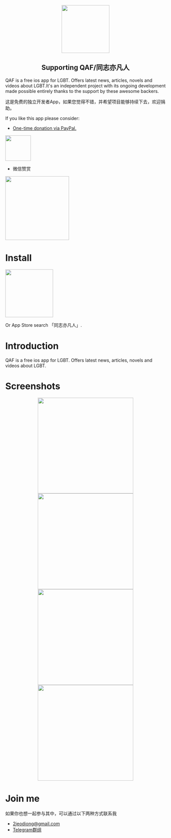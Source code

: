 <p align='center'>
<img width="150px" src="https://ws1.sinaimg.cn/large/006tKfTcgy1fp1vt78htgj30ds0dst9f.jpg">
</p>
<h2 align="center">Supporting QAF/同志亦凡人</h2>
QAF is a free ios app for LGBT. Offers latest news, articles, novels and videos about LGBT.It's an independent project with its ongoing development made possible entirely thanks to the support by these awesome backers.

这是免费的独立开发者App，如果您觉得不错，并希望项目能够持续下去，欢迎捐助。

If you like this app please consider: 
- [One-time donation via PayPal.](https://www.paypal.me/biangbiang)
<a href="https://www.paypal.me/biangbiang" target="_blank">
<img width="80px" src="https://vuejs.org/images/paypal.png">
</a>

- 微信赞赏
<img width="200px" src="https://ws3.sinaimg.cn/large/006tKfTcgy1fp1xcq2e7lj30w00w0die.jpg">

# Install
<a href="https://itunes.apple.com/cn/app/%E5%90%8C%E5%BF%97%E4%BA%A6%E5%87%A1%E4%BA%BA/id1245156371?mt=8" target="_blank"><img width="150px" src="https://ws4.sinaimg.cn/large/006tKfTcgy1fp1twubcxvj30as03mdfz.jpg">
</a>

Or App Store search 「同志亦凡人」.

# Introduction
QAF is a free ios app for LGBT. Offers latest news, articles, novels and videos about LGBT.

# Screenshots
<p align='center'>
<img width="300px" src="https://ws2.sinaimg.cn/large/006tKfTcgy1fp1tkubv2kj30rc1bs1kx.jpg">
<img width="300px" src="https://ws3.sinaimg.cn/large/006tKfTcgy1fp1tlbtfpjj30rc1bsh9h.jpg">
<img width="300px" src="https://ws4.sinaimg.cn/large/006tKfTcgy1fp1tnbmqydj30rc1bstfh.jpg">
<img width="300px" src="https://ws3.sinaimg.cn/large/006tKfTcgy1fp1tnn0p9vj30rc1bsjxj.jpg">
</p>

# Join me
如果你也想一起参与其中，可以通过以下两种方式联系我
- <a href="mailto:2jeodiong@gmail.com">2jeodiong@gmail.com</a>
- <a href="https://t.me/joinchat/G8endA8KdciGoi6q7QZEiw">Telegram群组</a> 